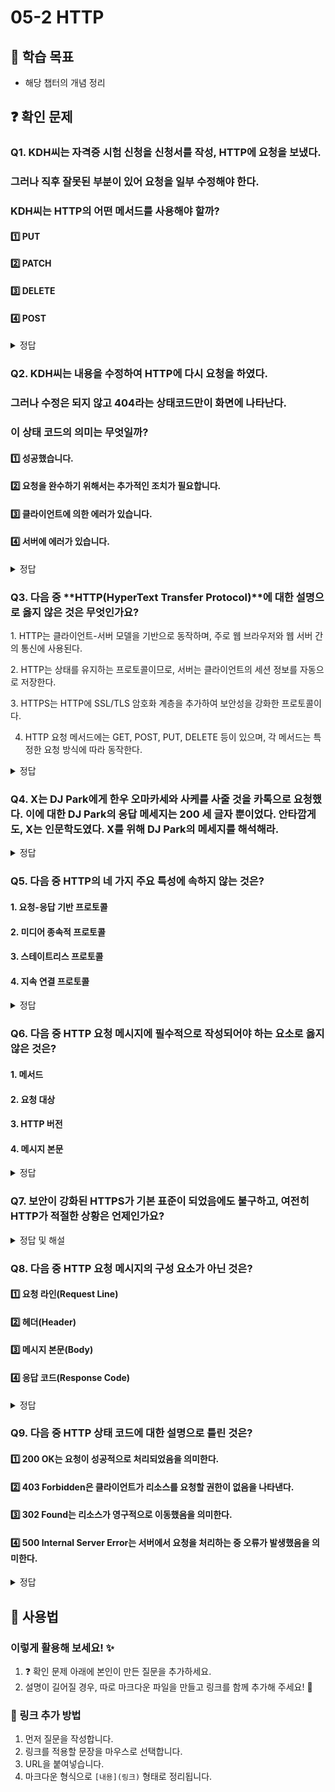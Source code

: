 # 05-2 HTTP

## 📌 학습 목표
- 해당 챕터의 개념 정리

## ❓ 확인 문제
### Q1. KDH씨는 자격증 시험 신청을 신청서를 작성, HTTP에 요청을 보냈다.
### 그러나 직후 잘못된 부분이 있어 요청을 일부 수정해야 한다.
### KDH씨는 HTTP의 어떤 메서드를 사용해야 할까?

#### 1️⃣ PUT

#### 2️⃣ PATCH

#### 3️⃣ DELETE

#### 4️⃣ POST

<details>
<summary>정답</summary>

#### 2️⃣ PATCH

### 🔹 문제 분석
KDH씨는 **자격증 시험 신청서를 작성한 후, 일부 내용만 수정해야 하는 상황**입니다.  
이때 **기존 데이터를 전체 교체할 필요 없이 일부만 변경**하면 됩니다.

---

## 🔥 PUT vs PATCH 비교

| 메서드  | 동작 방식 | 사용 목적 | 데이터 전송 방식 |
|--------|---------------------------------|---------------------------|----------------------------|
| **PUT**   | **리소스 전체를 교체** | 모든 데이터를 갱신할 때 | 전체 데이터를 포함해야 함 |
| **PATCH** | **리소스의 일부만 수정** | 특정 필드만 변경할 때 | 변경할 데이터만 전송 |

---

</details>

### Q2. KDH씨는 내용을 수정하여 HTTP에 다시 요청을 하였다.
### 그러나 수정은 되지 않고 404라는 상태코드만이 화면에 나타난다. 
### 이 상태 코드의 의미는 무엇일까?

#### 1️⃣ 성공했습니다.

#### 2️⃣ 요청을 완수하기 위해서는 추가적인 조치가 필요합니다.

#### 3️⃣ 클라이언트에 의한 에러가 있습니다. 

#### 4️⃣ 서버에 에러가 있습니다. 

<details>
<summary>정답</summary>

#### 3️⃣ 클라이언트에 의한 에러가 있습니다. 

### 🔹 GPT의 해설
# 🌐 HTTP 상태 코드 정리

HTTP 상태 코드는 **클라이언트와 서버 간의 요청 및 응답 상태**를 나타냅니다.  
각 상태 코드는 **100~500번대**로 구분되며, 각각의 의미가 다릅니다.

---

## 🔹 1xx (정보 응답)
> 요청을 정상적으로 처리하고 있으며, 추가 작업이 필요할 수 있음

| 상태 코드 | 의미 |
|----------|--------------------------------|
| **100 Continue** | 요청을 계속 진행해도 됨 |
| **101 Switching Protocols** | 프로토콜 변경 요청을 승인함 |
| **103 Early Hints** | 클라이언트가 미리 리소스를 로드할 수 있도록 힌트 제공 |

---

## 🔹 2xx (성공)
> 클라이언트의 요청이 성공적으로 처리됨

| 상태 코드 | 의미 |
|----------|--------------------------------|
| **200 OK** | 요청이 성공적으로 처리됨 |
| **201 Created** | 요청이 성공적으로 처리되었으며, 새로운 리소스가 생성됨 |
| **202 Accepted** | 요청이 접수되었지만, 처리 완료 여부는 아직 모름 |
| **204 No Content** | 요청은 성공했지만, 응답할 콘텐츠가 없음 |

---

## 🔹 3xx (리다이렉션)
> 요청을 완료하려면 추가 작업(다른 URL로 이동 등)이 필요함

| 상태 코드 | 의미 |
|----------|--------------------------------|
| **301 Moved Permanently** | 요청한 리소스가 영구적으로 이동함 (새 URL 사용해야 함) |
| **302 Found** | 요청한 리소스가 임시적으로 이동함 |
| **304 Not Modified** | 캐시된 리소스를 사용해야 함 (서버에서 변경되지 않음) |

---

## 🔹 4xx (클라이언트 오류)
> 클라이언트의 요청에 문제가 있음 (잘못된 요청, 권한 부족 등)

| 상태 코드 | 의미 |
|----------|--------------------------------|
| **400 Bad Request** | 잘못된 요청 (문법 오류, 잘못된 데이터 등) |
| **401 Unauthorized** | 인증이 필요함 (로그인 필요) |
| **403 Forbidden** | 요청은 이해했지만, 권한이 없어 거부됨 |
| **404 Not Found** | 요청한 리소스를 찾을 수 없음 |
| **405 Method Not Allowed** | 요청한 HTTP 메서드가 허용되지 않음 |
| **429 Too Many Requests** | 너무 많은 요청을 보냄 (Rate Limit 초과) |

---

## 🔹 5xx (서버 오류)
> 서버에서 요청을 처리하지 못함 (서버 내부 문제)

| 상태 코드 | 의미 |
|----------|--------------------------------|
| **500 Internal Server Error** | 서버 내부 오류 (예상치 못한 오류 발생) |
| **502 Bad Gateway** | 게이트웨이 또는 프록시 서버가 잘못된 응답을 받음 |
| **503 Service Unavailable** | 서버가 과부하 상태이거나 유지보수 중 |
| **504 Gateway Timeout** | 게이트웨이 또는 프록시 서버에서 응답 시간이 초과됨 |

---

## 🔥 자주 사용되는 상태 코드 정리
| 코드 | 의미 | 사용 예시 |
|------|----------------|-----------------------------------|
| **200** | 요청 성공 | 일반적인 GET 요청 응답 |
| **201** | 리소스 생성 | POST 요청으로 데이터 생성 후 응답 |
| **400** | 잘못된 요청 | 필수 입력값 누락, 잘못된 JSON 데이터 |
| **401** | 인증 필요 | 로그인되지 않은 사용자가 접근 시 |
| **403** | 접근 불가 | 관리자만 접근 가능한 페이지 요청 시 |
| **404** | 리소스 없음 | 존재하지 않는 페이지 또는 API 호출 시 |
| **500** | 서버 오류 | 서버 내부에서 예외 발생 |

---

## 🚀 결론
- **2xx:** 요청 성공 ✅
- **3xx:** 추가 작업 필요 🔄
- **4xx:** 클라이언트 오류 ❌
- **5xx:** 서버 오류 ⚠️

**📌 HTTP 상태 코드를 이해하면, API 개발 및 디버깅 시 더욱 효율적으로 문제를 해결할 수 있습니다!** 🎯


</details>

### Q3. 다음 중 **HTTP(HyperText Transfer Protocol)**에 대한 설명으로 옳지 않은 것은 무엇인가요?

1️. HTTP는 클라이언트-서버 모델을 기반으로 동작하며, 주로 웹 브라우저와 웹 서버 간의 통신에 사용된다.

2️. HTTP는 상태를 유지하는 프로토콜이므로, 서버는 클라이언트의 세션 정보를 자동으로 저장한다.

3️. HTTPS는 HTTP에 SSL/TLS 암호화 계층을 추가하여 보안성을 강화한 프로토콜이다.

4. HTTP 요청 메서드에는 GET, POST, PUT, DELETE 등이 있으며, 각 메서드는 특정한 요청 방식에 따라 동작한다.

<details>
<summary>정답</summary>

**2. HTTP는 상태를 유지하는 프로토콜이므로, 서버는 클라이언트의 세션 정보를 자동으로 저장한다. X**   
  - HTTP는 기본적으로 상태를 유지하지 않는(stateless) 프로토콜이다.
  - 클라이언트의 세션 정보를 유지하려면 쿠키, 세션, JWT(JSON Web Token) 같은 기술을 추가적으로 활용해야 한다.

**[해설]**

**1. HTTP는 클라이언트-서버 모델을 기반으로 동작하며, 주로 웹 브라우저와 웹 서버 간의 통신에 사용된다. O**   
  -  클라이언트(웹 브라우저)가 HTTP 요청을 보내면, 서버가 응답하는 방식으로 동작한다.


**3. HTTPS는 HTTP에 SSL/TLS 암호화 계층을 추가하여 보안성을 강화한 프로토콜이다. O**   
  - HTTPS는 데이터를 암호화하여 안전한 통신을 보장한다.
  

**4. HTTP 요청 메서드에는 GET, POST, PUT, DELETE 등이 있으며, 각 메서드는 특정한 요청 방식에 따라 동작한다. O** 
  - 예를 들어 GET은 데이터를 가져오는 데 사용되며, POST는 데이터를 서버에 전송하는 데 사용된다.
  
---

</details> 

### Q4. X는 DJ Park에게 한우 오마카세와 사케를 사줄 것을 카톡으로 요청했다. 이에 대한 DJ Park의 응답 메세지는 200 세 글자 뿐이었다. 안타깝게도, X는 인문학도였다. X를 위해 DJ Park의 메세지를 해석해라.

<details>
<summary>정답</summary>

- 200은 상태 코드라는 요청에 대한 결과를 나타내는 세 자리 정수 중 하나입니다.
200의 경우 요청이 성공했음을 의미하는 상태코드입니다.

**[해설]** 
</details>

### Q5. 다음 중 HTTP의 네 가지 주요 특성에 속하지 않는 것은?

#### 1. 요청-응답 기반 프로토콜

#### 2. 미디어 종속적 프로토콜

#### 3. 스테이트리스 프로토콜

#### 4. 지속 연결 프로토콜

<details>
<summary>정답</summary>

#### 2. 미디어 종속적 프로토콜

- HTTP는 주고받을 자원의 종류에 특별히 제한을 두지 않고 독립적으로 동작이 가능한 "미디어 독립적 프로토콜"이라 할 수 있습니다.
- 요청-응답 기반 프로토콜 : HTTP는 클라이언트와 서버가 서로 HTTP 요청 메시지와 HTTP 응답 메시지를 주고받는 구조로 동작합니다.
- 스테이트리스 프로토콜 : HTTP는 서버가 HTTP 요청을 보낸 클라이언트의 관련 상태를 기억 및 유지하지 않습니다. 따라서 클라이언트의 모든 HTTP 요청은 기본적으로 독립적인 요청으로 간주됩니다.
- 지속 연결 프로토콜 : 현재 대중적으로 사용되는 HTTP 1.1 이상 버전은 하나의 TCP 연결상에서 여러 개의 요청과 응답을 주고받을 수 있는 지속 연결 기술을 제공합니다. 따라서 동일한 경우에 매번 새롭게 연결을 수립하고 종료해야 하는 비지속 연결에 비해 더 빠른 요청과 응답 처리가 가능합니다.

</details>

### Q6. 다음 중 HTTP 요청 메시지에 필수적으로 작성되어야 하는 요소로 옳지 않은 것은?

#### 1. 메서드

#### 2. 요청 대상

#### 3. HTTP 버전

#### 4. 메시지 본문

<details>
<summary>정답</summary>

#### 4. 메시지 본문

- HTTP 요청 메시지에서 본문이 필요한 경우 메시지 본문을 명시하며, 이는 필요에 따라 존재하지 않을 수 있습니다.
- 메서드 : 클라이언트가 서버에 요청하는 자원에 대해 수행할 작업의 종류를 나타냅니다.
- 요청 대상 : HTTP 요청을 보낼 서버의 자원을 의미합니다. 주로 쿼리가 포함된 URL 경로가 명시됩니다.
- HTTP 버전 : 사용된 HTTP 버전을 의미하며, 'HTTP/<버전>' 과 같이 표기합니다.

</details>

### **Q7. 보안이 강화된 HTTPS가 기본 표준이 되었음에도 불구하고, 여전히 HTTP가 적절한 상황은 언제인가요?**  

<details>  
<summary>정답 및 해설</summary>  

### **HTTP가 적절한 경우**  
- **낮은 시스템 부담**: HTTPS는 암호화 과정이 필요해 CPU와 메모리 사용량이 증가할 수 있음. 저사양 장치나 제한된 환경에서는 HTTP가 선택될 수도 있음.  
- **내부 네트워크 및 개발 환경**: 기업 내부 시스템, 로컬 테스트 서버에서는 외부 공격 위험이 적어 HTTP를 사용할 수 있음.  
- **중요한 데이터를 다루지 않는 서비스**: 뉴스 사이트, 공공 정보 제공 서비스 등 보안이 크게 필요하지 않은 경우 HTTP가 사용될 수 있음.  
- **정적 파일 제공**: 이미지, CSS, JS 같은 정적 리소스를 빠르게 제공할 때 HTTP를 선택할 수도 있음.  
- **SSL 인증서 관리가 어려운 환경**: 일부 소규모 웹사이트나 특수한 네트워크 환경에서는 HTTPS 설정이 번거로워 HTTP를 유지하는 경우가 있음. 

---  

### **현재는 HTTPS가 기본적으로 사용**  
- **데이터 보호**: 전송 중 데이터 암호화를 통해 도청 및 위변조 방지.  
- **보안 강화**: 중간자 공격, 패킷 스니핑 등 보안 위협 차단.  
- **API 및 웹 서비스 표준**: REST API, 웹 애플리케이션, 클라우드 서비스 등에서 HTTPS 사용이 기본.  
- **사용자 신뢰 확보**: 개인정보를 다루는 서비스에서는 HTTPS가 필수적이며, 보안 인증이 필요함.  

</details>

### Q8. 다음 중 HTTP 요청 메시지의 구성 요소가 아닌 것은?
#### 1️⃣ 요청 라인(Request Line)
#### 2️⃣ 헤더(Header)
#### 3️⃣ 메시지 본문(Body)
#### 4️⃣ 응답 코드(Response Code)

<details> 
<summary>정답</summary>

#### 4️⃣ 응답 코드(Response Code)

**[해설]**

**HTTP 요청 메시지는 요청 라인(Request Line)과 헤더(Header), 메시지 본문(Body)으로 구성되며, 메시지 본문(Body)은 선택 사항이다.** <br>
**응답 코드(Response Code)는 서버의 응답 메시지에서 사용된다.**

</details>

### Q9. 다음 중 HTTP 상태 코드에 대한 설명으로 틀린 것은?
#### 1️⃣ 200 OK는 요청이 성공적으로 처리되었음을 의미한다.
#### 2️⃣ 403 Forbidden은 클라이언트가 리소스를 요청할 권한이 없음을 나타낸다.
#### 3️⃣ 302 Found는 리소스가 영구적으로 이동했음을 의미한다.
#### 4️⃣ 500 Internal Server Error는 서버에서 요청을 처리하는 중 오류가 발생했음을 의미한다.

<details> 
<summary>정답</summary>

#### 3️⃣ 302 Found는 리소스가 영구적으로 이동했음을 의미한다.

**[해설]**

### HTTP 상태 코드 정리

#### **1xx (정보 응답)**
요청이 수신되었으며 처리 중임을 나타냄.
- `100 Continue`: 클라이언트가 요청의 일부를 보냈으며, 계속해서 요청을 보내도 된다는 의미임임.
- `101 Switching Protocols`: 서버가 클라이언트의 프로토콜 전환 요청을 승인함.

#### **2xx (성공 응답)**
요청이 성공적으로 처리됨.
- `200 OK`: 요청이 정상적으로 처리됨.
- `201 Created`: 요청이 성공적으로 수행되었으며, 새로운 리소스가 생성됨.
- `204 No Content`: 요청은 성공했지만 응답 본문이 없음.

#### **3xx (리디렉션 응답)**
클라이언트가 다른 위치로 요청을 보내야 함.
- `301 Moved Permanently`: 리소스가 영구적으로 이동되었으며, 클라이언트는 새로운 URL을 사용해야 함.
- `302 Found`: 리소스가 **임시적으로** 이동됨. 원래 URL을 계속 사용할 수도 있음.
- `304 Not Modified`: 캐시된 버전을 사용할 수 있으므로, 새로 다운로드할 필요 없음.

#### **4xx (클라이언트 오류)**
클라이언트의 잘못된 요청.
- `400 Bad Request`: 요청이 잘못되어 서버가 이해할 수 없음.
- `401 Unauthorized`: 인증이 필요하지만 제공되지 않음.
- `403 Forbidden`: 서버가 요청을 거부함 (권한 없음).
- `404 Not Found`: 요청한 리소스를 찾을 수 없음.

#### **5xx (서버 오류)**
서버가 요청을 정상적으로 처리하지 못함.
- `500 Internal Server Error`: 서버 내부 오류로 인해 요청을 처리할 수 없음.
- `502 Bad Gateway`: 서버가 게이트웨이 또는 프록시로 동작하는 경우, 잘못된 응답을 받음.
- `503 Service Unavailable`: 서버가 일시적으로 과부하 상태이거나 유지보수 중임.
- `504 Gateway Timeout`: 서버가 게이트웨이 또는 프록시로 동작하는 경우, 응답을 기다리다 시간이 초과됨.


</details>


## 📝 사용법  
### 이렇게 활용해 보세요! ✨  
1. ❓ 확인 문제 아래에 본인이 만든 질문을 추가하세요.  
2. 설명이 길어질 경우, 따로 마크다운 파일을 만들고 링크를 함께 추가해 주세요! 🔗  

### 🔗 링크 추가 방법  
1. 먼저 질문을 작성합니다.  
2. 링크를 적용할 문장을 마우스로 선택합니다.  
3. URL을 붙여넣습니다.  
4. 마크다운 형식으로 `[내용](링크)` 형태로 정리됩니다.  
